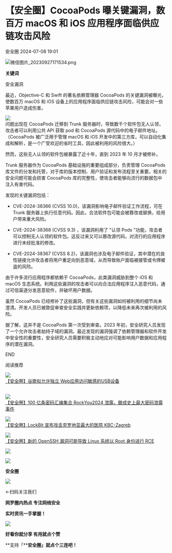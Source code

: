 #  【安全圈】CocoaPods 曝关键漏洞，数百万 macOS 和 iOS 应用程序面临供应链攻击风险   
 安全圈   2024-07-08 19:01  
  
![](https://mmbiz.qpic.cn/sz_mmbiz_png/aBHpjnrGylgOvEXHviaXu1fO2nLov9bZ055v7s8F6w1DD1I0bx2h3zaOx0Mibd5CngBwwj2nTeEbupw7xpBsx27Q/640?wx_fmt=png&from=appmsg "微信图片_20230927171534.png")  
  
  
**关键词**  
  
  
  
安全漏洞  
  
  
最近，Objective-C 和 Swift 的著名依赖管理器 CocoaPods 的关键漏洞被曝光，使数百万 macOS 和 iOS 设备上的应用程序面临供应链攻击风险，可能会对一些苹果用户造成伤害。  
  
![](https://mmbiz.qpic.cn/sz_mmbiz_jpg/aBHpjnrGylialEZnT2FwphdUlmjDyvbkhHCfC99BeFfX00HUcSLS3Q7rBc2zLaiaRKjDGicJDib2GEibhw4aLOl7U8g/640?wx_fmt=jpeg&from=appmsg "")  
问题出现在 CocoaPods 迁移到 Trunk 服务器时，导致数千个软件包无人认领，攻击者可以利用公共 API 获取 pod 和 CocoaPods 源代码中的电子邮件地址。（CocoaPods 被广泛用于管理 macOS 和 iOS 开发中的第三方库，可以自动化集成和解析，是一个广受欢迎的省时工具，因此被利用的风险很大。）  
  
然而，这些无人认领的软件包被暴露了近十年，直到 2023 年 10 月才被修补。  
  
Trunk 服务器作为 CocoaPods 基础设施的重要组成部分，负责管理 CocoaPods 库文件的分发和托管，对于库的版本控制、用户验证和发布流程至关重要。相关的安全问题可能会损害 CocoaPods 库的完整性，使攻击者能够向流行的数据包中注入有害代码。  
  
发现的关键漏洞包括：  
- CVE-2024-38366 (CVSS 10.0)，该漏洞影响电子邮件验证工作流程，可在 Trunk 服务器上执行任意代码。因此，合法软件包可能会被篡改或替换，给用户带来重大风险。  
  
- CVE-2024-38368 (CVSS 9.3) ，该漏洞利用了 "认领 Pods "功能，攻击者可以控制无人认领的软件包。这反过来又可以篡改源代码，对流行的应用程序进行未经批准的修改。  
  
- CVE-2024-38367 (CVSS 8.2)，该漏洞也涉及电子邮件验证，其中潜在的良性链接允许攻击者将用户重定向到恶意域，从而导致账户面临被接管或令牌被盗的风险。  
  
由于许多流行应用程序都依赖于 CocoaPods，此类漏洞威胁到整个 iOS 和 macOS 生态系统。利用这些漏洞的攻击者可以向合法应用程序注入恶意代码，通过可信渠道分发恶意软件，并破坏用户数据。  
  
虽然 CocoaPods 已经修补了这些漏洞，但有关这些漏洞如何被利用的细节尚未澄清。开发人员已被敦促审查安全实践并更新依赖项，以降低未来再次被利用的风险。  
  
据了解，这并不是 CocoaPods 第一次受到审查。2023 年初，安全研究人员发现了一个允许攻击者劫持子域的漏洞。最近发现的漏洞强调了依赖管理器和软件开发中安全性的重要性，安全研究人员需要积极主动地应对可能影响用户数据和应用程序的潜在漏洞。  
  
  
END  
  
  
阅读推荐  
  
  
![](https://mmbiz.qpic.cn/sz_mmbiz_jpg/aBHpjnrGylialEZnT2FwphdUlmjDyvbkhKFPBufiaChnE2M8CRfH3GShDE6ZfxEBtyRGgtq6H7PnAib9tyU4g04gg/640?wx_fmt=jpeg "")  
[【安全圈】谷歌拟允许独立 Web应用访问敏感的USB设备](http://mp.weixin.qq.com/s?__biz=MzIzMzE4NDU1OQ==&mid=2652062645&idx=1&sn=cdc5038c3f959fd1b48b3fe6a50d680f&chksm=f36e6ff5c419e6e370edfaf4d3c6b6d6c9a74c22f1cd543a44e611d6adf87f8669e4c69f0182&scene=21#wechat_redirect)  
           
  
  
![](https://mmbiz.qpic.cn/sz_mmbiz_jpg/aBHpjnrGylhhhIj2uHnLF4jiao0zsoa5iahJpVupdFiamyVUjBZ08WWfUUb9XQk6PzNnfKs5XEZ3BRjaPOfmPDLXA/640?wx_fmt=jpeg "")  
[【安全圈】100 亿条密码汇编集合 RockYou2024 泄露，酿成史上最大密码泄露事件](http://mp.weixin.qq.com/s?__biz=MzIzMzE4NDU1OQ==&mid=2652062645&idx=2&sn=a59c5d92d213abb5bf6e91992f129e9b&chksm=f36e6ff5c419e6e3c76b428829cacf0451828e1c5a58809a01117de79d20cfe1bb22aa41ffe1&scene=21#wechat_redirect)  
  
  
  
![](https://mmbiz.qpic.cn/sz_mmbiz_jpg/aBHpjnrGylhhhIj2uHnLF4jiao0zsoa5iaVyNwEVxGgn3ib0x2muY9YsK0fxfutJJVeSon0yU4icoeViaibtwPwyTqGQ/640?wx_fmt=jpeg "")  
[【安全圈】LockBit 宣布攻击克罗地亚最大的医院 KBC-Zagreb](http://mp.weixin.qq.com/s?__biz=MzIzMzE4NDU1OQ==&mid=2652062645&idx=3&sn=ab393751b39db04026efb9532d7ea439&chksm=f36e6ff5c419e6e3f65fb8b7f72009a3784ca388d8169817dd6d2581deffdd96082166e90a51&scene=21#wechat_redirect)  
  
  
  
![](https://mmbiz.qpic.cn/sz_mmbiz_jpg/aBHpjnrGylialEZnT2FwphdUlmjDyvbkhXmDpVlia0XUWy7K7B50hNqvrV6ibAPMIRiaaZWmRWCOnXZ75ICnTnRNzQ/640?wx_fmt=jpeg "")  
[【安全圈】新的 OpenSSH 漏洞可能导致 Linux 系统以 Root 身份进行 RCE](http://mp.weixin.qq.com/s?__biz=MzIzMzE4NDU1OQ==&mid=2652062645&idx=4&sn=b35c2b28f3749760b6925f7494df5bd0&chksm=f36e6ff5c419e6e3063c05eb7d9e075ad55275d69a8d6fd7ed6fc9c0e2b406e5a0adf3ebc22b&scene=21#wechat_redirect)  
  
  
  
  
  
  
![](https://mmbiz.qpic.cn/mmbiz_gif/aBHpjnrGylgeVsVlL5y1RPJfUdozNyCEft6M27yliapIdNjlcdMaZ4UR4XxnQprGlCg8NH2Hz5Oib5aPIOiaqUicDQ/640?wx_fmt=gif "")  
  
  
  
![](https://mmbiz.qpic.cn/mmbiz_png/aBHpjnrGylgeVsVlL5y1RPJfUdozNyCEDQIyPYpjfp0XDaaKjeaU6YdFae1iagIvFmFb4djeiahnUy2jBnxkMbaw/640?wx_fmt=png "")  
  
**安全圈**  
  
![](https://mmbiz.qpic.cn/mmbiz_gif/aBHpjnrGylgeVsVlL5y1RPJfUdozNyCEft6M27yliapIdNjlcdMaZ4UR4XxnQprGlCg8NH2Hz5Oib5aPIOiaqUicDQ/640?wx_fmt=gif "")  
  
  
←扫码关注我们  
  
**网罗圈内热点 专注网络安全**  
  
**实时资讯一手掌握！**  
  
  
![](https://mmbiz.qpic.cn/mmbiz_gif/aBHpjnrGylgeVsVlL5y1RPJfUdozNyCE3vpzhuku5s1qibibQjHnY68iciaIGB4zYw1Zbl05GQ3H4hadeLdBpQ9wEA/640?wx_fmt=gif "")  
  
**好看你就分享 有用就点个赞**  
  
**支持「****安全圈」就点个三连吧！**  
  
